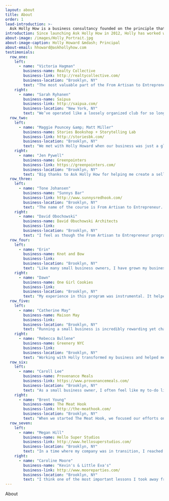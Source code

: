 ```yaml
---
layout: about
title: About
order: 1
lead-introduction: >-
  Ask Holly How is a business consultancy founded on the principle that successful entrepreneurship resides at the intersection of self-evolution, business growth, and the creative pursuit.
introduction: Since launching Ask Holly How in 2012, Holly has worked with over 100 businesses through her private consulting and business growth program. She has a rich background as a professional ballet dancer, music therapist, medical researcher, bassoonist, and a VP of Operations and Finance. Each of these pursuits has allowed her to shape her approach and philosophy to helping entrepreneurs grow their business without sacrificing their souls.
about-image: /images/Holly_Portrait.jpg
about-image-caption: Holly Howard &mdash; Principal
about-email: hhoward@askhollyhow.com
testimonials:
  row_one:
    left:
      - name: "Victoria Hagman"
        business-name: Realty Collective
        business-link: http://realtycollective.com/
        business-location: "Brooklyn, NY"
        text: "The most valuable part of the From Artisan to Entrepreneur program was learning right along side other business owners within my community. It’s a rare opportunity to be able to have such frank conversations and get such beneficial feedback from my peers, all while fortifying the relationships within my community that help my business grow. Taking the From Artisan to Entrepreneur class pulled me out of the hyper-adrenaline, day-to-day mode of running a business and shed light on problems I wasn’t addressing and needed to overcome. The supportive community within the class allowed me to feel confident and accountable in recognizing those problems and the program gave me the solutions to solve them."
    right:
      - name: "Sarah Ryhanen"
        business-name: Saipua
        business-link: http://saipua.com/
        business-location: "New York, NY"
        text: "We’ve operated like a loosely organized club for so long; without systems, without rules, without clear direction. Holly has a clear gift for immediately pinpointing simple shifts to alleviate the chaos and hangups that so many of us experience in small creative businesses. It’s like magic. Thanks to her From Artisan to Entrepreneur class, Saipua now has a very clearly defined vision with specific goals that keep the whole team on that path. We have shifted our company culture from one of martyrdom and exhaustion to one of enthusiasm and joy."
  row_two:
    left:
      - name: "Maggie Pouncey &amp; Matt Miller"
        business-name: Stories Bookshop + Storytelling Lab
        business-link: http://storiesbk.com/
        business-location: "Brooklyn, NY"
        text: "We met with Holly Howard when our business was just a glimmer of an idea. She was our trusted guide through the entire process of developing our business plan, through to the early days of hiring and opening our bookshop. Her warmth, wisdom, expertise, vast connections in the small business community, as well as her faith in our mission, and encouragement, was invaluable to us as we shaped our glimmer into something concrete. We quite simply could not have opened Stories in the time frame in which we did it, without Holly's help."
    right:
      - name: "Jen Pywell"
        business-name: Greenpointers
        business-link: https://greenpointers.com/
        business-location: "Brooklyn, NY"
        text: "Big thanks to Ask Holly How for helping me create a selling plan for my former business Greenpointers.  All small business owners should think about a business plan and GET HELP! Working with her gave me confidence and showed me the true value of all my hard work. It also increased the profit of my sale to almost double of an offer I received before working with her! When I come up with another business idea she is the first person I am going to call!"
  row_three:
    left:
      - name: "Tone Johansen"
        business-name: "Sunnys Bar"
        business-link: http://www.sunnysredhook.com/
        business-location: "Brooklyn, NY"
        text: "The name of the course is From Artisan to Entrepreneur. I am an artist and musician that stumbled into the bar business. It is the love of what I do that makes me an artisan. Today, thanks to this class, I take better care of the systems that support my bar. Thank you, Holly, for making me understand that being poor doesn’t make me more authentic. It just makes me poor. And although money still is not my primary motivation, you helped me recognize that it is a necessary tool to keep my business healthy. I am proud to think financially and to not just pretend the scary “business of business” doesn’t exist and hope for the best. On the days when sisyphean tasks pile up, you start to wonder where your freedom went. Now, because of this class, I have lots of obvious goals that pull me out of that day-to-day and keep me excited about the future."
    right:
      - name: "David Obochowski"
        business-name: David Obuchowski Architects
        business-link:
        business-location: "Brooklyn, NY"
        text: "I feel as though the From Artisan to Entrepreneur program is the thing that will make my business viable as a lifelong pursuit, allowing me to support a family with the creative work I’ve always loved. Before I took the class, I was content with the unpredictable and random growth of my practice, and very much focused only on the production of the immediate work at hand. The class helped me get a handle on the total picture of running a sustainable business and defining what success could and would actually look like. Holly’s clear, thoughtful and sensitive guidance has given me the confidence to define goals for my practice and to actually believe that they’re achievable. It’s incredible satisfying to have the business in the background of my design work feel as carefully considered as the work itself."
  row_four:
    left:
      - name: "Erin"
        business-name: Knot and Bow
        business-link:
        business-location: "Brooklyn, NY"
        text: "Like many small business owners, I have grown my business from the ground up. I often inadvertently skipped steps along the way. This class was an amazing opportunity that equipped me with knowledge and tools that helped me make positive changes within my company. I have a fresh set of eyes and a renewed sense of energy and excitement for the future."
    right:
      - name: "Dawn"
        business-name: One Girl Cookies
        business-link:
        business-location: "Brooklyn, NY"
        text: "My experience in this program was instrumental. It helped me intelligently prepare my business to grow through forming a solid foundation. The topics were especially relevant, and included professional soul searching as well as more tactical, practical information. I highly recommend it to any business owner looking to tighten systems and learn how to become a better leader and overall happier business owner."
  row_five:
    left:
      - name: "Catherine May"
        business-name: Maison May
        business-link:
        business-location: "Brooklyn, NY"
        text: "Running a small business is incredibly rewarding yet challenging and often lonely for its leader. Over the course of the years working with Holly, I realized that she has an un-matched ability to embrace and understand deeply all aspects of what it takes to be an entrepreneur and therefore, she is truly able to assist me through not only the lows, but the highs that came with the task. It takes incredible strength and self-exploration in her part to master that in a way that is not only empowering but no intrusive in what must stay the leader's process to achieve his goals. And she does it always with a smile..."
    right:
      - name: "Rebecca Bullene"
        business-name: Greenery NYC
        business-link:
        business-location: "Brooklyn, NY"
        text: "Working with Holly transformed my business and helped me to become a better manager. Holly helped me prioritize my time and energy to become more efficient and a more savvy sales person of our services. She helped me to take a hard look at our numbers and make the right decisions to shed the parts of our business that weren't working and focus on those that were. Working with Holly helped me to get a better understanding of how we could be more profitable and what kinds of clients we should be targeting to grow our business while also helping me understand what kind of staffing I'd need to put in place to reach my goals. She also made introductions to financing partners to help expand our business and other local business with aligned interests. Working with Holly over the course of two years doubled our revenue and made me a much more effective manager. I can not recommend her services highly enough!"
  row_six:
    left:
      - name: "Caroll Lee"
        business-name: Provenance Meals
        business-link: https://www.provenancemeals.com/
        business-location: "Brooklyn, NY"
        text: "As a small business owner, I often feel like my to-do list is endless and that I’m struggling to keep up instead of forging ahead. Desperate for help, I reached out to Holly Howard and am so pleased I did. Holly helped me organize, prioritize and take action. I was so impressed with her ability to quickly understand the issues I was facing, prioritize my tasks, and help me execute. Not only has my customer base and sales increased dramatically, but I feel in control of my business again. Holly’s support is priceless and I know that I will turn to her again and again as my business continues to grow and face new challenges. Thank you, Holly!"
    right:
      - name: "Brent Young"
        business-name: The Meat Hook
        business-link: http://the-meathook.com/
        business-location: "Brooklyn, NY"
        text: "When we started The Meat Hook, we focused our efforts on creating the best butcher shop in town, mostly fueled by beer and whiskey. However, we didn’t take the time to focus on the structure of our business, and the organization we were creating. Holly helped us define our roles and responsibilities, clarify our relationships, be better leaders, and get on the same page. Our shop is now managed better, with clear managerial roles, and expectations. Everyone’s job easier just knowing what is expected of them, and how they can succeed. Now we’re drinking to relax, rather than out of stress."
  row_seven:
    left:
      - name: "Megan Hill"
        business-name: Hello Super Studios
        business-link: http://www.hellosuperstudios.com/
        business-location: "Brooklyn, NY"
        text: "In a time where my company was in transition, I reached out to Holly for help in figuring out what I really wanted and needed to keep the business going and in a new direction. She really took the time to understand my business—doing industry research and offering useful information that I hadn’t thought about already. One of the most eye-opening pieces of info I gained was discovering what I truly wanted out of my business. I had become so caught up in the day-to-day, I had lost sight of WHY I was doing what I was doing. Holly gave me the tools to help me define “why” I do what I do which ultimately helped me expand my business. And in the short time we worked together, I was able to rejuvenate my branding, logo, website and overall mindset of how to make things work better for me. She truly went above and beyond to make it happen!"
    right:
      - name: "Caroline Moore"
        business-name: "Kevin's & Little Eva's"
        business-link: http://www.mooreparties.com/
        business-location: "Brooklyn, NY"
        text: "I think one of the most important lessons I took away from the Artisan to Entrepreneur class is that our small business (like one’s art) is a reflection of who we are and can’t be something we are not. The ambivalence I’ve felt toward being a businesswoman, (no, it was utter disdain) has dissipated and I just see it as a creative venture."
---
```

About
